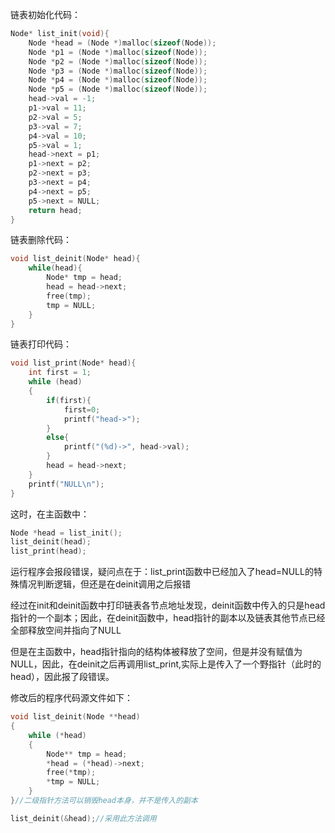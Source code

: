 链表初始化代码：

```c
Node* list_init(void){
    Node *head = (Node *)malloc(sizeof(Node));
    Node *p1 = (Node *)malloc(sizeof(Node));
    Node *p2 = (Node *)malloc(sizeof(Node));
    Node *p3 = (Node *)malloc(sizeof(Node));
    Node *p4 = (Node *)malloc(sizeof(Node));
    Node *p5 = (Node *)malloc(sizeof(Node));
    head->val = -1;
    p1->val = 11;
    p2->val = 5;
    p3->val = 7;
    p4->val = 10;
    p5->val = 1;
    head->next = p1;
    p1->next = p2;
    p2->next = p3;
    p3->next = p4;
    p4->next = p5;
    p5->next = NULL;
    return head;
}
```

链表删除代码：

```c
void list_deinit(Node* head){
    while(head){
        Node* tmp = head;
        head = head->next;
        free(tmp);
        tmp = NULL;
    }
}
```

链表打印代码：

```c
void list_print(Node* head){
    int first = 1;
    while (head)
    {
        if(first){
            first=0;
            printf("head->");
        }
        else{
            printf("(%d)->", head->val);
        }       
        head = head->next;
    }
    printf("NULL\n");
}
```

这时，在主函数中：

```c
Node *head = list_init();
list_deinit(head);
list_print(head);
```

运行程序会报段错误，疑问点在于：list_print函数中已经加入了head=NULL的特殊情况判断逻辑，但还是在deinit调用之后报错

经过在init和deinit函数中打印链表各节点地址发现，deinit函数中传入的只是head指针的一个副本；因此，在deinit函数中，head指针的副本以及链表其他节点已经全部释放空间并指向了NULL

但是在主函数中，head指针指向的结构体被释放了空间，但是并没有赋值为NULL，因此，在deinit之后再调用list_print,实际上是传入了一个野指针（此时的head），因此报了段错误。

修改后的程序代码源文件如下：

```c
void list_deinit(Node **head)
{
    while (*head)
    {
        Node** tmp = head;
        *head = (*head)->next;
        free(*tmp);
        *tmp = NULL;
    }
}//二级指针方法可以销毁head本身，并不是传入的副本

list_deinit(&head);//采用此方法调用
```
